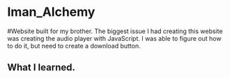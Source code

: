 # Iman_Alchemy
#Website built for my brother. 
The biggest issue I had creating this website was creating the audio player with JavaScript. 
I was able to figure out how to do it, but need to create a download button. 
## What I learned.

